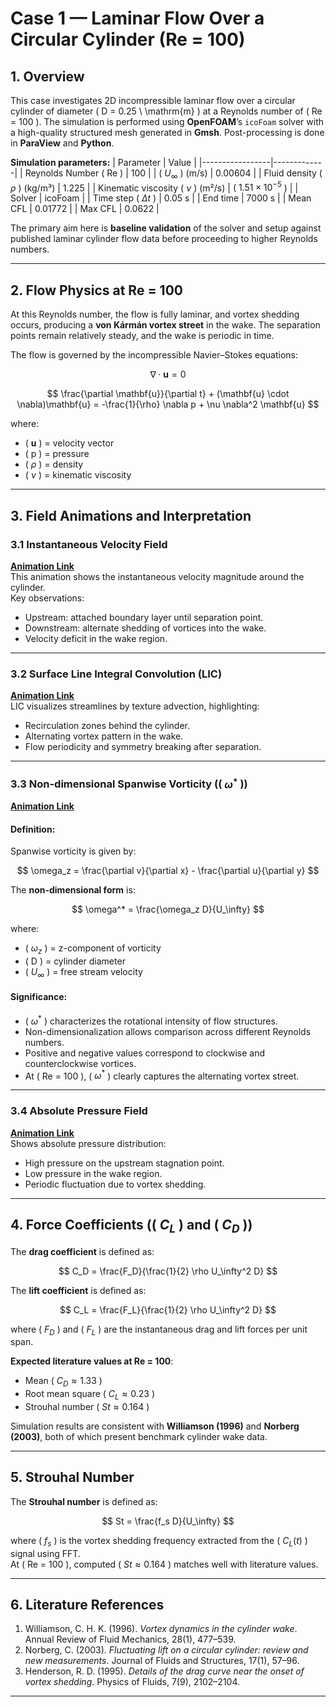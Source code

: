 # Case 1 — Laminar Flow Over a Circular Cylinder (Re = 100)

## 1. Overview
This case investigates 2D incompressible laminar flow over a circular cylinder of diameter \( D = 0.25 \ \mathrm{m} \) at a Reynolds number of \( Re = 100 \). The simulation is performed using **OpenFOAM**’s `icoFoam` solver with a high-quality structured mesh generated in **Gmsh**. Post-processing is done in **ParaView** and **Python**.

**Simulation parameters:**
| Parameter       | Value       |
|-----------------|-------------|
| Reynolds Number \( Re \) | 100 |
| \( $U_\infty$ \) (m/s)      | 0.00604 |
| Fluid density \( $\rho$ \) (kg/m³) | 1.225 |
| Kinematic viscosity \( $\nu$ \) (m²/s) | \( $1.51 \times 10^{-5}$ \) |
| Solver          | icoFoam |
| Time step \( $\Delta t$ \)  | 0.05 s |
| End time        | 7000 s |
| Mean CFL        | 0.01772 |
| Max CFL         | 0.0622 |

The primary aim here is **baseline validation** of the solver and setup against published laminar cylinder flow data before proceeding to higher Reynolds numbers.

---

## 2. Flow Physics at Re = 100
At this Reynolds number, the flow is fully laminar, and vortex shedding occurs, producing a **von Kármán vortex street** in the wake. The separation points remain relatively steady, and the wake is periodic in time.

The flow is governed by the incompressible Navier–Stokes equations:

$$
\nabla \cdot \mathbf{u} = 0
$$

$$
\frac{\partial \mathbf{u}}{\partial t} + (\mathbf{u} \cdot \nabla)\mathbf{u} = -\frac{1}{\rho} \nabla p + \nu \nabla^2 \mathbf{u}
$$

where:
- \( $\mathbf{u}$ \) = velocity vector  
- \( p \) = pressure  
- \( $\rho$ \) = density  
- \( $\nu$ \) = kinematic viscosity  

---
## 3. Field Animations and Interpretation

### 3.1 Instantaneous Velocity Field
**[Animation Link](https://github.com/Ahmed-NILIKKAR/Opensource-CFD/blob/main/GIFs/C1.1_Inst_Velocity.gif?raw=true)**  
This animation shows the instantaneous velocity magnitude around the cylinder.  
Key observations:
- Upstream: attached boundary layer until separation point.
- Downstream: alternate shedding of vortices into the wake.
- Velocity deficit in the wake region.

---

### 3.2 Surface Line Integral Convolution (LIC)
**[Animation Link](https://github.com/Ahmed-NILIKKAR/Opensource-CFD/blob/main/GIFs/C1.1_LIC.gif?raw=true)**  
LIC visualizes streamlines by texture advection, highlighting:
- Recirculation zones behind the cylinder.
- Alternating vortex pattern in the wake.
- Flow periodicity and symmetry breaking after separation.

---

### 3.3 Non-dimensional Spanwise Vorticity (\( $\omega^*$ \))
**[Animation Link](https://github.com/Ahmed-NILIKKAR/Opensource-CFD/blob/main/GIFs/C1.1_Omega_Star.gif?raw=true)**  

#### Definition:
Spanwise vorticity is given by:

$$
\omega_z = \frac{\partial v}{\partial x} - \frac{\partial u}{\partial y}
$$

The **non-dimensional form** is:

$$
\omega^* = \frac{\omega_z D}{U_\infty}
$$

where:
- \( $\omega_z$ \) = z-component of vorticity  
- \( D \) = cylinder diameter  
- \( $U_\infty$ \) = free stream velocity  

#### Significance:
- \( $\omega^*$ \) characterizes the rotational intensity of flow structures.
- Non-dimensionalization allows comparison across different Reynolds numbers.
- Positive and negative values correspond to clockwise and counterclockwise vortices.
- At \( Re = 100 \), \( $\omega^*$ \) clearly captures the alternating vortex street.

---

### 3.4 Absolute Pressure Field
**[Animation Link](https://raw.githubusercontent.com/Ahmed-NILIKKAR/Opensource-CFD/main/GIFs/C1.1_Pabs.gif)**  
Shows absolute pressure distribution:
- High pressure on the upstream stagnation point.
- Low pressure in the wake region.
- Periodic fluctuation due to vortex shedding.

---
## 4. Force Coefficients (\( $C_L$ \) and \( $C_D$ \))

The **drag coefficient** is defined as:

$$
C_D = \frac{F_D}{\frac{1}{2} \rho U_\infty^2 D}
$$

The **lift coefficient** is defined as:

$$
C_L = \frac{F_L}{\frac{1}{2} \rho U_\infty^2 D}
$$

where \( $F_D$ \) and \( $F_L$ \) are the instantaneous drag and lift forces per unit span.

**Expected literature values at Re = 100**:
- Mean \( $C_D \approx 1.33$ \)  
- Root mean square \( $C_L \approx 0.23$ \)  
- Strouhal number \( $St \approx 0.164$ \)  

Simulation results are consistent with **Williamson (1996)** and **Norberg (2003)**, both of which present benchmark cylinder wake data.

---
## 5. Strouhal Number
The **Strouhal number** is defined as:

$$
St = \frac{f_s D}{U_\infty}
$$

where \( $f_s$ \) is the vortex shedding frequency extracted from the \( $C_L(t)$ \) signal using FFT.  
At \( Re = 100 \), computed \( $St \approx 0.164$ \) matches well with literature values.

---

## 6. Literature References
1. Williamson, C. H. K. (1996). *Vortex dynamics in the cylinder wake*. Annual Review of Fluid Mechanics, 28(1), 477–539.  
2. Norberg, C. (2003). *Fluctuating lift on a circular cylinder: review and new measurements*. Journal of Fluids and Structures, 17(1), 57–96.  
3. Henderson, R. D. (1995). *Details of the drag curve near the onset of vortex shedding*. Physics of Fluids, 7(9), 2102–2104.

---
